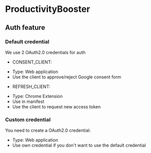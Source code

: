 # ProductivityBooster

## Auth feature

### Default credential

We use 2 OAuth2.0 credentials for auth

- CONSENT_CLIENT:

* Type: Web application
* Use the client to approve/reject Google consent form

- REFRESH_CLIENT:

* Type: Chrome Extension
* Use in manifest
* Use the client to request new access token

### Custom credential

You need to create a OAuth2.0 credential:

- Type: Web application
- Use own credential if you don't want to use the default credential

